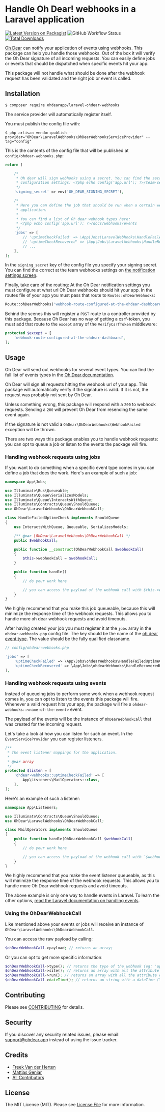 # Handle Oh Dear! webhooks in a Laravel application

[![Latest Version on Packagist](https://img.shields.io/packagist/v/ohdearapp/laravel-ohdear-webhooks.svg?style=flat-square)](https://packagist.org/packages/ohdearapp/laravel-ohdear-webhooks)
![GitHub Workflow Status](https://img.shields.io/github/workflow/status/ohdearapp/laravel-ohdear-webhooks/run-tests?label=tests)
[![Total Downloads](https://img.shields.io/packagist/dt/ohdearapp/laravel-ohdear-webhooks.svg?style=flat-square)](https://packagist.org/packages/ohdearapp/laravel-ohdear-webhooks)

[Oh Dear](https://ohdear.app) can notify your application of events using webhooks. This package can help you handle those webhooks. Out of the box it will verify the Oh Dear signature of all incoming requests. You can easily define jobs or events that should be dispatched when specific events hit your app.

This package will not handle what should be done after the webhook request has been validated and the right job or event is called.

## Installation

```
$ composer require ohdearapp/laravel-ohdear-webhooks
```

The service provider will automatically register itself.

You must publish the config file with:

```
$ php artisan vendor:publish --provider="OhDear\LaravelWebhooks\OhDearWebhooksServiceProvider" --tag="config"
```

This is the contents of the config file that will be published at `config/ohdear-webhooks.php`:

```php
return [

    /*
     * Oh dear will sign webhooks using a secret. You can find the secret used at the webhook
     * configuration settings: <?php echo config('app.url'); ?>/team-settings/notifications#webhooks
     */
    'signing_secret' => env('OH_DEAR_SIGNING_SECRET'),

    /*
     * Here you can define the job that should be run when a certain webhook hits your .
     * application.
     *
     * You can find a list of Oh dear webhook types here:
     * <?php echo config('app.url'); ?>/docs/webhooks/events
     */
    'jobs' => [
        // 'uptimeCheckFailed' => \App\Jobs\LaravelWebhooks\HandleFailedUptimeCheck::class,
        // 'uptimeCheckRecovered' => \App\Jobs\LaravelWebhooks\HandleRecoveredUptimeCheck::class,
        // ...
    ],
];
```

In the `signing_secret` key of the config file you specify your signing secret. You can find the correct at the team webhooks settings on [the notification settings screen](/team-settings/notifications).

Finally, take care of the routing: At the Oh Dear notification settings you must configure at what url Oh Dear webhooks should hit your app. In the routes file of your app you must pass that route to `Route::ohDearWebhooks`:

```php
Route::ohDearWebhooks('webhook-route-configured-at-the-ohdear-dashboard');
```

Behind the scenes this will register a `POST` route to a controller provided by this package. Because Oh Dear has no way of getting a csrf-token, you must add that route to the `except` array of the `VerifyCsrfToken` middleware:

```php
protected $except = [
    'webhook-route-configured-at-the-ohdear-dashboard',
];
```

## Usage

Oh Dear will send out webhooks for several event types. You can find the full list of events types in the [Oh Dear documentation](events).

Oh Dear will sign all requests hitting the webhook url of your app. This package will automatically verify if the signature is valid. If it is not, the request was probably not sent by Oh Dear.

Unless something wrong, this package will respond with a `200` to webhook requests. Sending a `200` will prevent Oh Dear from resending the same event again.

If the signature is not valid a `OhDear\OhDearWebhooks\WebhookFailed` exception will be thrown.

There are two ways this package enables you to handle webhook requests: you can opt to queue a job or listen to the events the package will fire.

### Handling webhook requests using jobs

If you want to do something when a specific event type comes in you can define a job that does the work. Here's an example of such a job:

```php
namespace App\Jobs;

use Illuminate\Bus\Queueable;
use Illuminate\Queue\SerializesModels;
use Illuminate\Queue\InteractsWithQueue;
use Illuminate\Contracts\Queue\ShouldQueue;
use OhDear\LaravelWebhooks\OhDearWebhookCall;

class HandleFailedUptimeCheck implements ShouldQueue
{
    use InteractsWithQueue, Queueable, SerializesModels;

    /** @var \OhDear\LaravelWebhooks\OhDearWebhookCall */
    public $webhookCall;

    public function __construct(OhDearWebhookCall $webhookCall)
    {
        $this->webhookCall = $webhookCall;
    }

    public function handle()
    {
        // do your work here

        // you can access the payload of the webhook call with $this->webhookCall->payload
    }
}
```

We highly recommend that you make this job queueable, because this will minimize the response time of the webhook requests. This allows you to handle more oh dear webhook requests and avoid timeouts.

After having created your job you must register it at the `jobs` array in the `ohdear-webhooks.php` config file. The key should be the name of the [oh dear event type](events). The value should be the fully qualified classname.

```php
// config/ohdear-webhooks.php

'jobs' => [
    'uptimeCheckFailed' => \App\Jobs\ohdearWebhooks\HandleFailedUptimeCheck::class,
    'uptimeCheckRecovered' => \App\Jobs\ohdearWebhooks\HandleRecoveredUptimeCheck::class,
],
```

### Handling webhook requests using events

Instead of queueing jobs to perform some work when a webhook request comes in, you can opt to listen to the events this package will fire. Whenever a valid request hits your app, the package will fire a `ohdear-webhooks::<name-of-the-event>` event.

The payload of the events will be the instance of `OhDearWebhookCall` that was created for the incoming request.

Let's take a look at how you can listen for such an event. In the `EventServiceProvider` you can register listeners.

```php
/**
 * The event listener mappings for the application.
 *
 * @var array
 */
protected $listen = [
    'ohdear-webhooks::uptimeCheckFailed' => [
        App\Listeners\MailOperators::class,
    ],
];
```

Here's an example of such a listener:

```php
namespace App\Listeners;

use Illuminate\Contracts\Queue\ShouldQueue;
use OhDear\LaravelWebhooks\OhDearWebhookCall;

class MailOperators implements ShouldQueue
{
    public function handle(OhDearWebhookCall $webhookCall)
    {
        // do your work here

        // you can access the payload of the webhook call with `$webhookCall->payload`
    }
}
```

We highly recommend that you make the event listener queueable, as this will minimize the response time of the webhook requests. This allows you to handle more Oh Dear webhook requests and avoid timeouts.

The above example is only one way to handle events in Laravel. To learn the other options, [read the Laravel documentation on handling events](https://laravel.com/docs/5.5/events).

### Using the OhDearWebhookCall

Like mentioned above your events or jobs will receive an instance of `OhDear\LaravelWebhooks\OhDearWebhookCall`.

You can access the raw payload by calling:

```php
$ohDearWebhookCall->payload; // returns an array;
```

Or you can opt to get more specific information:

```php
$ohDearWebhookCall->type(); // returns the type of the webhook (eg: 'uptimeCheckFailed');
$ohDearWebhookCall->site(); // returns an array with all the attribute of the site;
$ohDearWebhookCall->run(); // returns an array with all the attribute of the run;
$ohDearWebhookCall->dateTime(); // returns an string with a dateTime (Ymdhis) when Oh Dear generated this webhook call;
```

## Contributing

Please see [CONTRIBUTING](CONTRIBUTING.md) for details.

## Security

If you discover any security related issues, please email support@ohdear.app instead of using the issue tracker.

## Credits

- [Freek Van der Herten](https://github.com/freekmurze)
- [Mattias Geniar](https://github.com/mattiasgeniar)
- [All Contributors](../../contributors)

## License

The MIT License (MIT). Please see [License File](LICENSE.md) for more information.

